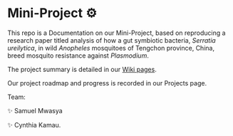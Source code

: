 # Mini-Project ⚙️

This repo is a Documentation on our Mini-Project, based on reproducing a research paper titled analysis of how a gut symbiotic bacteria, _Serratia ureilytica_, in wild _Anopheles_ mosquitoes of Tengchon province, China, breed mosquito resistance against _Plasmodium_.

The project summary is detailed in our [Wiki pages](https://github.com/CyndieKamau/Mini-Project/wiki).

Our project roadmap and progress is recorded in our Projects page.

Team:

✨ Samuel Mwasya

✨ Cynthia Kamau.
